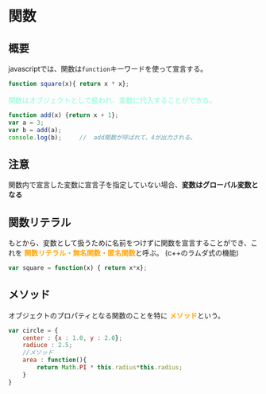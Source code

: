 # 関数

## 概要

javascriptでは、関数は`function`キーワードを使って宣言する。

```javascript
function square(x){ return x * x};
```

<font color = "Aquamarine">関数はオブジェクトとして扱われ、変数に代入することができる。</font>

```javascript
function add(x) {return x + 1};
var a = 3;
var b = add(a);
console.log(b);     //  add関数が呼ばれて、4が出力される。
```

## 注意

関数内で宣言した変数に宣言子を指定していない場合、**変数はグローバル変数となる**

## 関数リテラル

もとから、変数として扱うために名前をつけずに関数を宣言することができ、これを
<font color = "Orange">**関数リテラル・無名関数・匿名関数**</font>と呼ぶ。
(c++のラムダ式の機能)

```javascript
var square = function(x) { return x*x};
```

## メソッド

オブジェクトのプロパティとなる関数のことを特に <font color = "Orange">**メソッド**</font>という。

```javascript
var circle = {
    center : {x : 1.0, y : 2.0};
    radiuce : 2.5;
    //メソッド
    area : function(){
        return Math.PI * this.radius*this.radius;
    }
}
```
